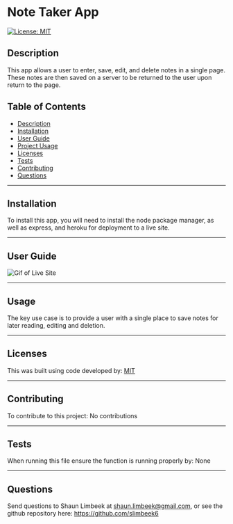 # Note Taker App

 [![License: MIT](https://img.shields.io/badge/License-MIT-yellow.svg)](https://opensource.org/licenses/MIT)
## Description
 This app allows a user to enter, save, edit, and delete notes in a single page. These notes are then saved on a server to be returned to the user upon return to the page.
 ## Table of Contents
 <!--ts--> 
* [Description](#description) 
 * [Installation](#installation) 
 * [User Guide](#User-guide) 
 * [Project Usage](#usage) 
 * [Licenses](#licenses) 
 * [Tests](#tests) 
 * [Contributing](#Contributing) 
 * [Questions](#questions)
 <!--te--> <hr>
## Installation 
 To install this app, you will need to install the node package manager, as well as express, and heroku for deployment to a live site.<hr>

## User Guide

![Gif of Live Site](./assets/usage.gif)

<hr>

## Usage 
 The key use case is to provide a user with a single place to save notes for later reading, editing and deletion.<hr> 
## Licenses 
 This was built using code developed by: [MIT](https://opensource.org/licenses/MIT)<hr> 
## Contributing 
 To contribute to this project: No contributions<hr> 
## Tests 
 When running this file ensure the function is running properly by: None<hr> 
## Questions 
 Send questions to Shaun Limbeek at shaun.limbeek@gmail.com, or see the github repository here: https://github.com/slimbeek6